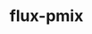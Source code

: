 ---
title: "flux-pmix"
layout: cache
categories: [package, v0.18]
meta: {"versions": ["0.2.0"], "compilers": ["gcc@=7.3.1"], "oss": ["amzn2"], "platforms": ["linux"], "targets": ["aarch64", "graviton2", "x86_64_v3", "x86_64_v4"], "stacks": ["aws-isc", "aws-isc-aarch64"], "num_specs": 8, "num_specs_by_stack": {"aws-isc-aarch64": 4, "aws-isc": 4}}
spec_details: [{"hash": "rnlkagapxn47vfighso4aj3fxqvapbnh", "compiler": "gcc@=7.3.1", "versions": ["0.2.0"], "os": "amzn2", "platform": "linux", "target": "aarch64", "variants": [], "stacks": ["aws-isc-aarch64"], "size": "-", "tarball": "https://binaries.spack.io/releases/v0.18/build_cache/linux-amzn2-aarch64/gcc-7.3.1/flux-pmix-0.2.0/linux-amzn2-aarch64-gcc-7.3.1-flux-pmix-0.2.0-rnlkagapxn47vfighso4aj3fxqvapbnh.spack"}, {"hash": "neu4lxjnizptzet2j7waliwbbcfvaxgz", "compiler": "gcc@=7.3.1", "versions": ["0.2.0"], "os": "amzn2", "platform": "linux", "target": "x86_64_v4", "variants": [], "stacks": ["aws-isc"], "size": "-", "tarball": "https://binaries.spack.io/releases/v0.18/build_cache/linux-amzn2-x86_64_v4/gcc-7.3.1/flux-pmix-0.2.0/linux-amzn2-x86_64_v4-gcc-7.3.1-flux-pmix-0.2.0-neu4lxjnizptzet2j7waliwbbcfvaxgz.spack"}, {"hash": "5mtzbp5ldmmygzykjzbilybftt6rtmtk", "compiler": "gcc@=7.3.1", "versions": ["0.2.0"], "os": "amzn2", "platform": "linux", "target": "aarch64", "variants": [], "stacks": ["aws-isc-aarch64"], "size": "-", "tarball": "https://binaries.spack.io/releases/v0.18/build_cache/linux-amzn2-aarch64/gcc-7.3.1/flux-pmix-0.2.0/linux-amzn2-aarch64-gcc-7.3.1-flux-pmix-0.2.0-5mtzbp5ldmmygzykjzbilybftt6rtmtk.spack"}, {"hash": "abtwhmhocgt3rd7qox4nzqtdqx22xfwa", "compiler": "gcc@=7.3.1", "versions": ["0.2.0"], "os": "amzn2", "platform": "linux", "target": "x86_64_v3", "variants": [], "stacks": ["aws-isc"], "size": "-", "tarball": "https://binaries.spack.io/releases/v0.18/build_cache/linux-amzn2-x86_64_v3/gcc-7.3.1/flux-pmix-0.2.0/linux-amzn2-x86_64_v3-gcc-7.3.1-flux-pmix-0.2.0-abtwhmhocgt3rd7qox4nzqtdqx22xfwa.spack"}, {"hash": "w2uxxwmpbcvfnsyygdadcpdu762pzfbv", "compiler": "gcc@=7.3.1", "versions": ["0.2.0"], "os": "amzn2", "platform": "linux", "target": "x86_64_v3", "variants": [], "stacks": ["aws-isc"], "size": "-", "tarball": "https://binaries.spack.io/releases/v0.18/build_cache/linux-amzn2-x86_64_v3/gcc-7.3.1/flux-pmix-0.2.0/linux-amzn2-x86_64_v3-gcc-7.3.1-flux-pmix-0.2.0-w2uxxwmpbcvfnsyygdadcpdu762pzfbv.spack"}, {"hash": "fhtty34e6nfl3o2wu5i3ijlqfk7mnmvk", "compiler": "gcc@=7.3.1", "versions": ["0.2.0"], "os": "amzn2", "platform": "linux", "target": "x86_64_v4", "variants": [], "stacks": ["aws-isc"], "size": "-", "tarball": "https://binaries.spack.io/releases/v0.18/build_cache/linux-amzn2-x86_64_v4/gcc-7.3.1/flux-pmix-0.2.0/linux-amzn2-x86_64_v4-gcc-7.3.1-flux-pmix-0.2.0-fhtty34e6nfl3o2wu5i3ijlqfk7mnmvk.spack"}, {"hash": "ul6qkwrkyjpur2vkwrvjl3ms4wzxdbbm", "compiler": "gcc@=7.3.1", "versions": ["0.2.0"], "os": "amzn2", "platform": "linux", "target": "graviton2", "variants": [], "stacks": ["aws-isc-aarch64"], "size": "-", "tarball": "https://binaries.spack.io/releases/v0.18/build_cache/linux-amzn2-graviton2/gcc-7.3.1/flux-pmix-0.2.0/linux-amzn2-graviton2-gcc-7.3.1-flux-pmix-0.2.0-ul6qkwrkyjpur2vkwrvjl3ms4wzxdbbm.spack"}, {"hash": "afd4lwajkxysklndq6grdfewy47w7o6f", "compiler": "gcc@=7.3.1", "versions": ["0.2.0"], "os": "amzn2", "platform": "linux", "target": "graviton2", "variants": [], "stacks": ["aws-isc-aarch64"], "size": "-", "tarball": "https://binaries.spack.io/releases/v0.18/build_cache/linux-amzn2-graviton2/gcc-7.3.1/flux-pmix-0.2.0/linux-amzn2-graviton2-gcc-7.3.1-flux-pmix-0.2.0-afd4lwajkxysklndq6grdfewy47w7o6f.spack"}]
---